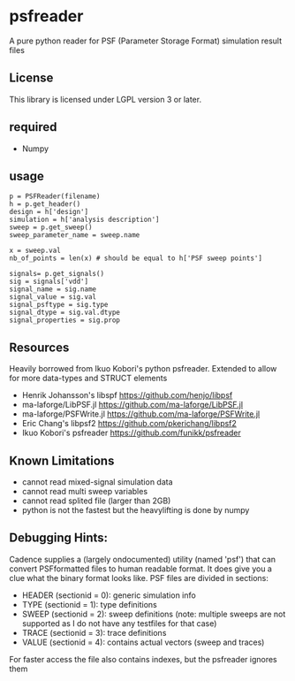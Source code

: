 # psfreader
A pure python reader for PSF (Parameter Storage Format) simulation result files

## License
This library is licensed under LGPL version 3 or later.

## required
- Numpy

## usage
            
    p = PSFReader(filename)
    h = p.get_header()
    design = h['design']
    simulation = h['analysis description']
    sweep = p.get_sweep()       
    sweep_parameter_name = sweep.name

    x = sweep.val
    nb_of_points = len(x) # should be equal to h['PSF sweep points']

    signals= p.get_signals()
    sig = signals['vdd']
    signal_name = sig.name
    signal_value = sig.val
    signal_psftype = sig.type
    signal_dtype = sig.val.dtype
    signal_properties = sig.prop



## Resources
Heavily borrowed from Ikuo Kobori's python psfreader. Extended to allow for more data-types and STRUCT elements

- Henrik Johansson's libspf https://github.com/henjo/libpsf
- ma-laforge/LibPSF.jl https://github.com/ma-laforge/LibPSF.jl
- ma-laforge/PSFWrite.jl https://github.com/ma-laforge/PSFWrite.jl
- Eric Chang's libpsf2 https://github.com/pkerichang/libpsf2
- Ikuo Kobori's psfreader  https://github.com/funikk/psfreader

## Known Limitations
- cannot read mixed-signal simulation data
- cannot read multi sweep variables
- cannot read splited file (larger than 2GB)
- python is not the fastest but the heavylifting is done by numpy

## Debugging Hints:

Cadence supplies a (largely ondocumented) utility (named 'psf') that can convert PSFformatted files to human readable format. 
It does give you a clue what the binary format looks like. PSF files are divided in sections:

- HEADER (sectionid = 0): generic simulation info
- TYPE   (sectionid = 1): type definitions
- SWEEP  (sectionid = 2): sweep definitions (note: multiple sweeps are not supported as I do not have any testfiles for that case)
- TRACE  (sectionid = 3): trace definitions
- VALUE  (sectionid = 4): contains actual vectors (sweep and traces)

For faster access the file also contains indexes, but the psfreader ignores them
